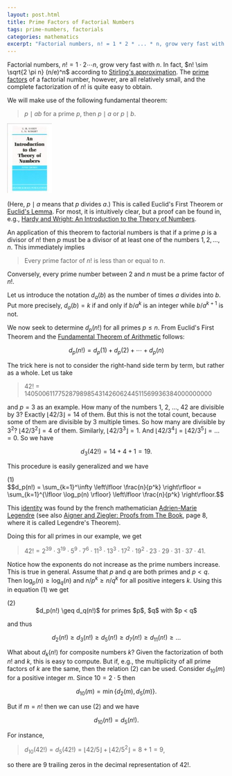 ```yaml
---
layout: post.html
title: Prime Factors of Factorial Numbers
tags: prime-numbers, factorials
categories: mathematics
excerpt: "Factorial numbers, n! = 1 * 2 * ... * n, grow very fast with n. In fact, n! ~ sqrt{2 pi n} (n/e)^n according to Stirling's approximation. The prime factors of a factorial number, however, are all relatively small, and the complete factorization of n! is quite easy to obtain."
---
```

Factorial numbers, $n! = 1 \cdot 2 \cdots n$, grow very fast with $n$. In fact, $n! \sim \sqrt{2 \pi n} (n/e)^n$ according to [Stirling's approximation](http://en.wikipedia.org/wiki/Stirling's_approximation). The [prime factors](http://en.wikipedia.org/wiki/Prime_factor) of a factorial number, however, are all relatively small, and the complete factorization of $n!$ is quite easy to obtain.

We will make use of the following fundamental theorem:

> $p \mid a b$ for a prime $p$, then $p \mid a$ or $p \mid b$.

<div class="pull-right"><a href="https://en.wikipedia.org/wiki/Special:BookSources/0198531710"><img src="/media/books/hardy-wright.jpg" alt=""></a></div>

(Here, $p \mid a$ means that $p$ divides $a$.) This is called Euclid's First Theorem or [Euclid's Lemma](http://en.wikipedia.org/wiki/Euclid's_lemma). For most, it is intuitively clear, but a proof can be found in, e.g., <a href="https://en.wikipedia.org/wiki/Special:BookSources/0198531710">Hardy and Wright: An Introduction to the Theory of Numbers</a>.

An application of this theorem to factorial numbers is that if a prime $p$ is a divisor of $n!$ then $p$ must be a divisor of at least one of the numbers $1, 2, \ldots, n$. This immediately implies

> Every prime factor of $n!$ is less than or equal to $n$.

Conversely, every prime number between 2 and $n$ must be a prime factor of $n!$.

Let us introduce the notation $d_a(b)$ as the number of times $a$ divides into $b$. Put more precisely, $d_a(b) = k$ if and only if $b/a^k$ is an integer while $b/a^{k+1}$ is not.

We now seek to determine $d_p(n!)$ for all primes $p \leq n$. From Euclid's First Theorem and the [Fundamental Theorem of Arithmetic](http://en.wikipedia.org/wiki/Fundamental_theorem_of_arithmetic) follows:

$$d_p(n!) = d_p(1) + d_p(2) + \cdots + d_p(n)$$

The trick here is not to consider the right-hand side term by term, but rather as a whole. Let us take

> 42! = 1405006117752879898543142606244511569936384000000000

and $p=3$ as an example. How many of the numbers 1, 2, &#8230;, 42 are divisible by 3? Exactly $\lfloor 42/3 \rfloor = 14$ of them. But this is not the total count, because some of them are divisible by 3 multiple times. So how many are divisible by $3^2$? $\lfloor 42/3^2 \rfloor = 4$ of them. Similarly, $\lfloor 42/3^3 \rfloor = 1$. And $\lfloor 42/3^4 \rfloor = \lfloor 42/3^5 \rfloor = \ldots = 0$. So we have

$$d_3(42!) = 14+4+1 = 19.$$

This procedure is easily generalized and we have

<div class="pull-right">(1)</div>
$$d_p(n!) = \sum_{k=1}^\infty \left\lfloor \frac{n}{p^k} \right\rfloor = \sum_{k=1}^{\lfloor \log_p(n) \rfloor} \left\lfloor \frac{n}{p^k} \right\rfloor.$$

This [identity](http://en.wikipedia.org/wiki/Factorial#Number_theory) was found by the french mathematician [Adrien-Marie Legendre](http://en.wikipedia.org/wiki/Adrien-Marie_Legendre) (see also <a href="https://en.wikipedia.org/wiki/Special:BookSources/3540404600">Aigner and Ziegler: Proofs from The Book</a>, page 8, where it is called Legendre's Theorem).

Doing this for all primes in our example, we get

> $42! = 2^{39} \cdot 3^{19} \cdot 5^9 \cdot 7^6 \cdot 11^3 \cdot 13^3 \cdot 17^2 \cdot 19^2 \cdot 23 \cdot 29 \cdot 31 \cdot 37 \cdot 41$.

Notice how the exponents do not increase as the prime numbers increase. This is true in general. Assume that $p$ and $q$ are both primes and $p < q$. Then $\log_p(n) \geq \log_q(n)$ and $n/p^k \geq n/q^k$ for all positive integers $k$. Using this in equation&nbsp;(1) we get

<div class="pull-right">(2)</div>
<div style="text-align: center;">
$d_p(n!) \geq d_q(n!)$ for primes $p$, $q$ with $p < q$
</div>

and thus

$$d_2(n!) \geq d_3(n!) \geq d_5(n!) \geq d_7(n!) \geq d_{11}(n!) \geq \ldots$$

What about $d_k(n!)$ for composite numbers $k$? Given the factorization of both $n!$ and $k$, this is easy to compute. But if, e.g., the multiplicity of all prime factors of $k$ are the same, then the relation&nbsp;(2) can be used. Consider $d_{10}(m)$ for a positive integer $m$. Since $10 = 2 \cdot 5$ then

$$d_{10}(m) = \min\{ d_2(m), d_5(m) \}.$$

But if $m=n!$ then we can use&nbsp;(2) and we have

$$d_{10}(n!) = d_5(n!).$$

For instance,

> $d_{10}(42!) = d_5(42!) = \lfloor 42/5 \rfloor + \lfloor 42/5^2 \rfloor = 8 + 1 = 9$,

so there are 9 trailing zeros in the decimal representation of 42!.
